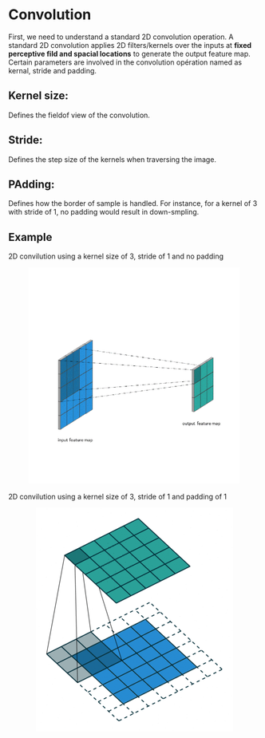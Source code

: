 # Convolution
First, we need to understand a standard 2D convolution operation. A standard 2D convolution applies 2D filters/kernels over the inputs at **fixed perceptive fild and spacial locations** to generate the output feature map. Certain parameters are involved in the convolution opération named as kernal, stride and padding.

## Kernel size:
Defines the fieldof view of the convolution. 

## Stride: 
Defines the step size of the kernels when traversing the image. 

## PAdding:
Defines how the border of sample is handled. For instance, for a kernel of 3 with stride of 1, no padding would result in down-smpling.
## Example
2D convilution using a kernel size of 3, stride of 1 and no padding
<figure>
  <p align="center">
  <img src=Image/conv.gif  with=30%/>
  </p>
</figure>
2D convilution using a kernel size of 3, stride of 1 and padding of 1
<figure>
  <p align="center">
  <img src=Image/convpadding1.gif  with=30%/>
  </p>
</figure>


